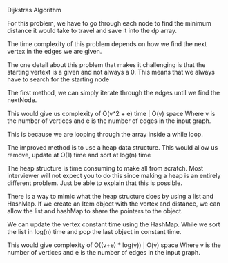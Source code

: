Dijkstras Algorithm

For this problem, we have to go through each node to find the minimum distance it would take to travel and save it into the dp array. 

The time complexity of this problem depends on how we find the next vertex in the edges we are given.

The one detail about this problem that makes it challenging is that the starting vertext is a given and not always a 0. This means that we always have to search for the starting node

The first method, we can simply iterate through the edges until we find the nextNode. 

This would give us complexity of O(v^2 + e) time | O(v) space Where v is the number of vertices and e is the number of edges in the input graph. 

This is because we are looping through the array inside a while loop. 

The improved method is to use a heap data structure. 
This would allow us remove, update at O(1) time and sort at log(n) time

The heap structure is time consuming to make all from scratch. Most interviewer will not expect you to do this since making a heap is an entirely different problem. Just be able to explain that this is possible. 

There is a way to mimic what the heap structure does by using a list and HashMap. 
If we create an Item object with the vertex and distance, we can allow the list and hashMap to share the pointers to the object. 

We can update the vertex constant time using the HashMap.
While we sort the list in log(n) time and pop the last object in constant time.

This would give complexity of O((v+e) * log(v)) | O(v) space Where v is the number of vertices and e is the number of edges in the input graph. 